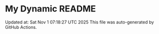 # My Dynamic README
Updated at: Sat Nov  1 07:18:27 UTC 2025
This file was auto-generated by GitHub Actions.
